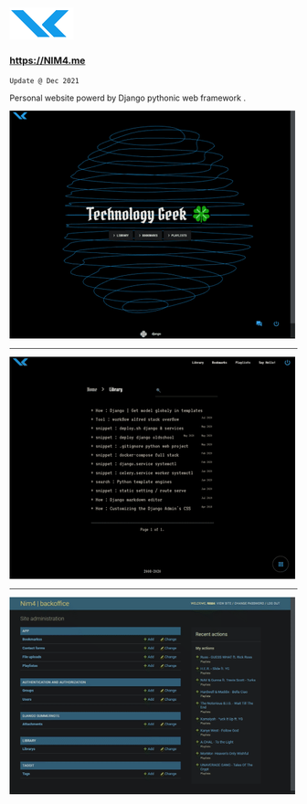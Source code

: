 ![Image](.readme/nk.gif)
### https://NIM4.me
`Update @ Dec 2021`<br>

Personal website powerd by Django pythonic web framework .

![Image](.readme/capture.gif)
____
![Image](.readme/capture2.gif)
____
![Image](.readme/capture3.gif)